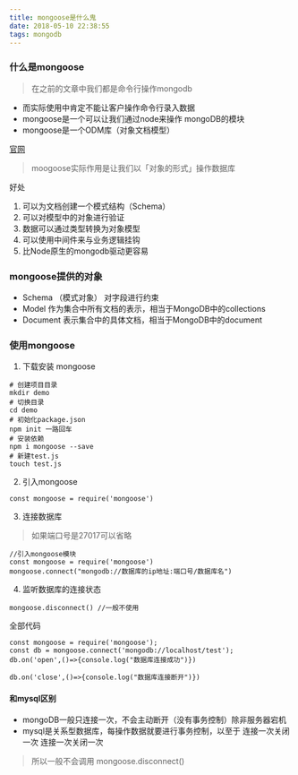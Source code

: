 ```yaml
---
title: mongoose是什么鬼
date: 2018-05-10 22:38:55
tags: mongodb
---
```


### 什么是mongoose

> 在之前的文章中我们都是命令行操作mongodb

- 而实际使用中肯定不能让客户操作命令行录入数据
- mongoose是一个可以让我们通过node来操作 mongoDB的模块
- mongoose是一个ODM库（对象文档模型）

[官网](http://mongoosejs.com/)

> moogoose实际作用是让我们以「对象的形式」操作数据库

好处

1. 可以为文档创建一个模式结构（Schema）
2. 可以对模型中的对象进行验证
3. 数据可以通过类型转换为对象模型
4. 可以使用中间件来与业务逻辑挂钩
5. 比Node原生的mongodb驱动更容易

### mongoose提供的对象

- Schema （模式对象） 对字段进行约束
- Model 作为集合中所有文档的表示，相当于MongoDB中的collections
- Document 表示集合中的具体文档，相当于MongoDB中的document

### 使用mongoose

1. 下载安装 mongoose 

```
# 创建项目目录
mkdir demo
# 切换目录
cd demo
# 初始化package.json
npm init 一路回车
# 安装依赖
npm i mongoose --save
# 新建test.js
touch test.js
```

2. 引入mongoose


```
const mongoose = require('mongoose')
```

3. 连接数据库

> 如果端口号是27017可以省略

```
//引入mongoose模块
const mongoose = require('mongoose')
mongoose.connect("mongodb://数据库的ip地址:端口号/数据库名")
```

4. 监听数据库的连接状态

```
mongoose.disconnect() //一般不使用
```

全部代码

```
const mongoose = require('mongoose');
const db = mongoose.connect('mongodb://localhost/test');
db.on('open',()=>{console.log("数据库连接成功")})

db.on('close',()=>{console.log("数据库连接断开")})
```

#### 和mysql区别

- mongoDB一般只连接一次，不会主动断开（没有事务控制）除非服务器宕机
- mysql是关系型数据库，每操作数据就要进行事务控制，以至于 连接一次关闭一次 连接一次关闭一次

> 所以一般不会调用 mongoose.disconnect() 


